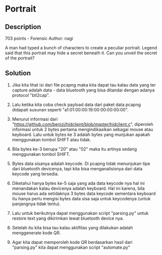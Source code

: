 # Portrait
## Description
703 points - Forensic
Author: nagi

A man had typed a bunch of characters to create a peculiar portrait. Legend said that this portrait may hide a secret beneath it. Can you unveil the secret of the portrait?

## Solution

1. Jika kita lihat isi dari file pcapng maka kita dapat tau kalau data yang ter capture adalah data - data bluetooth yang bisa ditandai dengan adanya protocol "btl2cap".

2. Lalu ketika kita coba check payload data dari paket data pcapng didapati susunan seperti "a1:01:00:00:19:00:00:00:00:00".

3. Menurut informasi dari "https://github.com/benizi/hidclient/blob/master/hidclient.c", diperoleh informasi untuk 2 bytes pertama mengindikasikan sebagai mouse atau keyboard. Lalu untuk bytes ke 3 adalah bytes yang munjukan apakah menggunakan tombol SHIFT atau tidak.

4. Bila bytes ke-3 berupa "20" atau "02" maka itu artinya sedang menggunakan tombol SHIFT.

5. Bytes data sisanya adalah keycode. Di pcapng tidak menunjukan tipe dari bluetooth devicenya, tapi kita bisa menganalisisnya dari data keycode yang tersedia.

6. Diketahui hanya bytes ke-5 saja yang ada data keycode nya hal ini menandakan kalau devicenya adalah keyboard. Hal ini karena, bila mouse harus ada setidaknya 3 bytes data keycode sementara keyboard itu hanya perlu mengisi bytes data sisa saja untuk keycodenya (untuk panjangnya tidak tentu).

7. Lalu untuk berikutnya dapat menggunakan script "parsing.py" untuk restore text yang dikirimkan lewat bluetooth device nya.

8. Setelah itu kita bisa tau kalau aktifitas yang dilakukan adalah menggenerate kode QR.

9. Agar kita dapat memperoleh kode QR berdasarkan hasil dari "parsing.py" kita dapat menggunakan script "automate.py"
